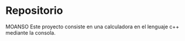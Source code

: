 # Repositorio
MOANSO
Este proyecto consiste en una calculadora en el lenguaje c++ mediante la consola.
